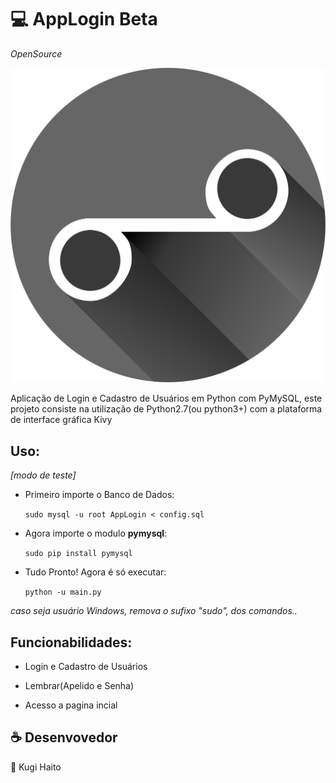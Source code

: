 #  :computer: AppLogin Beta
*OpenSource*

![alt tag](src/img/icone.png)

Aplicação de Login e Cadastro de Usuários em Python com PyMySQL, este projeto consiste na utilização de Python2.7(ou python3+) com a plataforma de interface gráfica Kivy

## Uso:
_[modo de teste]_

* Primeiro importe o Banco de Dados:

   ``sudo mysql -u root AppLogin < config.sql``

* Agora importe o modulo **pymysql**:

   ``sudo pip install pymysql``

* Tudo Pronto! Agora é só executar:

   ``python -u main.py``

_caso seja usuário Windows, remova o sufixo "sudo", dos comandos.._

## Funcionabilidades:

* Login e Cadastro de Usuários

* Lembrar(Apelido e Senha)

* Acesso a pagina incial

## :coffee: Desenvovedor
   👤 Kugi Haito
